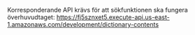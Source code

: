 Korresponderande API krävs för att sökfunktionen ska fungera överhuvudtaget:
https://fj5sznxet5.execute-api.us-east-1.amazonaws.com/development/dictionary-contents
